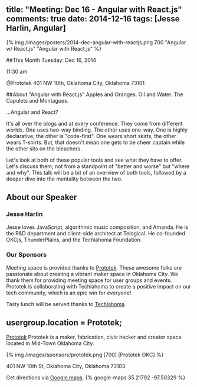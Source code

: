 title: "Meeting: Dec 16 - Angular with React.js"
comments: true
date: 2014-12-16
tags: [Jesse Harlin, Angular]
---
{% img  /images/posters/2014-dec-angular-with-reactjs.png 700 "Angular w/ React.js" "Angular with React.js" %}

##This Month
Tuesday: Dec 16, 2014

11:30 am

@Prototek
401 NW 10th,
Oklahoma City, Oklahoma
73101


##About "Angular with React.js"
Apples and Oranges. Oil and Water. The Capulets and Montagues.

...Angular and React?

It's all over the blogs and at every conference. They come from different worlds. One uses two-way binding. The other uses one-way. One is highly declarative; the other is "code-first". One wears short skirts, the other wears T-shirts. But, that doesn't mean one gets to be cheer captain while the other sits on the bleachers.

Let's look at both of these popular tools and see what they have to offer. Let's discuss them; not from a standpoint of "better and worse" but "where and why". This talk will be a bit of an overview of both tools, followed by a deeper dive into the mentality between the two.

<!-- more -->

## About our Speaker

### Jesse Harlin

Jesse loves JavaScript, algorithmic music composition, and Amanda. He is the R&D department and client-side architect at Telogical. He co-founded OKCjs, ThunderPlains, and the Techlahoma Foundation.

### Our Sponsors
Meeting space is provided thanks to [Prototek](http://www.prototekokc.com). These awesome folks are passionate about creating a vibrant maker space in Oklahoma City. We thank them for providing meeting space for user groups and events. Prototek is collaborating with Techlahoma to create a positive impact on our tech community, which is an epic win for everyone!

Tasty lunch will be served thanks to [Techlahoma](http://techlahoma.org/).

## usergroup.location = Prototek;

[Prototek](http://prototekokc.com/) Prototek is a maker, fabrication, civic hacker and creator space located in Mid-Town Oklahoma City.

{% img  /images/sponsors/prototek.png [700] [Prototek OKC] %}

401 NW 10th St, Oklahoma City, Oklahoma 73103

Get directions via [Google maps](https://www.google.com/maps/place/401+NW+10th+St/@35.478527,-97.519417,17z/data=!3m1!4b1!4m2!3m1!1s0x87b21733fd30d655:0xce3a1cd9b95c8415).
{% google-maps 35.21792 -97.50329 %}
